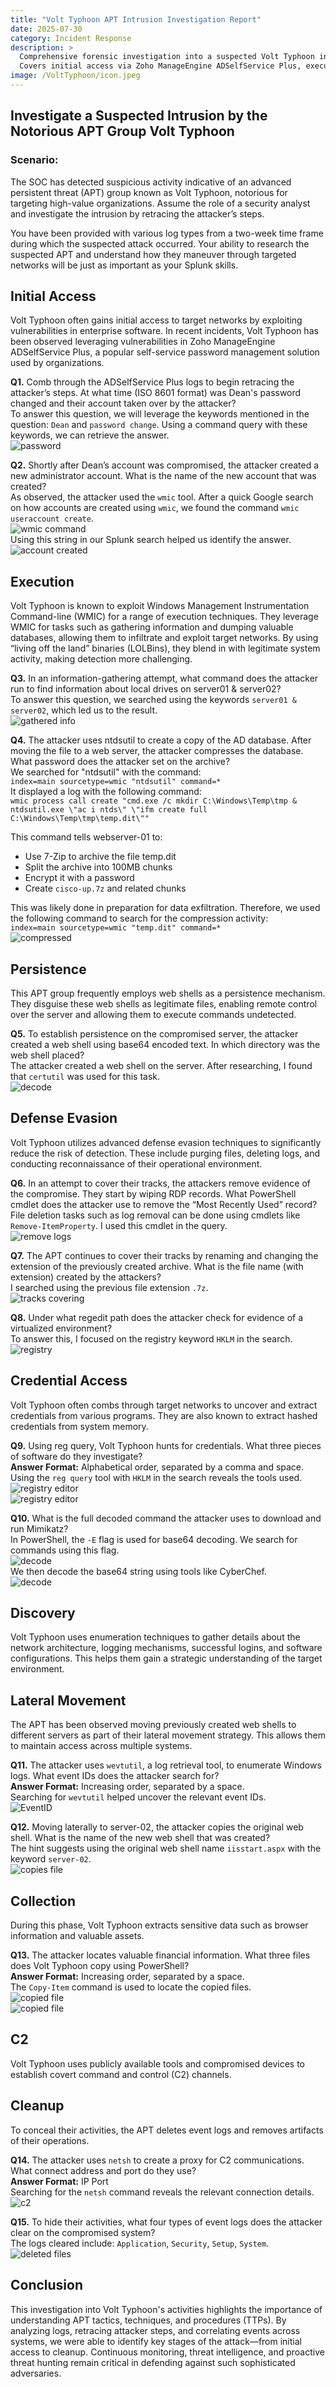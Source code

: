 ```yaml
---
title: "Volt Typhoon APT Intrusion Investigation Report"
date: 2025-07-30
category: Incident Response
description: >
  Comprehensive forensic investigation into a suspected Volt Typhoon intrusion. 
  Covers initial access via Zoho ManageEngine ADSelfService Plus, execution using WMIC, credential dumping, lateral movement, and log tampering tactics.
image: /VoltTyphoon/icon.jpeg
---
```



## Investigate a Suspected Intrusion by the Notorious APT Group Volt Typhoon

### Scenario:
The SOC has detected suspicious activity indicative of an advanced persistent threat (APT) group known as Volt Typhoon, notorious for targeting high-value organizations. Assume the role of a security analyst and investigate the intrusion by retracing the attacker’s steps.

You have been provided with various log types from a two-week time frame during which the suspected attack occurred. Your ability to research the suspected APT and understand how they maneuver through targeted networks will be just as important as your Splunk skills.

## Initial Access

Volt Typhoon often gains initial access to target networks by exploiting vulnerabilities in enterprise software. In recent incidents, Volt Typhoon has been observed leveraging vulnerabilities in Zoho ManageEngine ADSelfService Plus, a popular self-service password management solution used by organizations.

**Q1.** Comb through the ADSelfService Plus logs to begin retracing the attacker’s steps. At what time (ISO 8601 format) was Dean's password changed and their account taken over by the attacker?  
To answer this question, we will leverage the keywords mentioned in the question: `Dean` and `password change`. Using a command query with these keywords, we can retrieve the answer.  
![password](/blog-images/VoltTyphoon/q1.PNG)

**Q2.** Shortly after Dean’s account was compromised, the attacker created a new administrator account. What is the name of the new account that was created?  
As observed, the attacker used the `wmic` tool. After a quick Google search on how accounts are created using `wmic`, we found the command `wmic useraccount create`.  
![wmic command](/blog-images/VoltTyphoon/commad.PNG)  
Using this string in our Splunk search helped us identify the answer.  
![account created](/blog-images/VoltTyphoon/q2.PNG)

## Execution

Volt Typhoon is known to exploit Windows Management Instrumentation Command-line (WMIC) for a range of execution techniques. They leverage WMIC for tasks such as gathering information and dumping valuable databases, allowing them to infiltrate and exploit target networks. By using “living off the land” binaries (LOLBins), they blend in with legitimate system activity, making detection more challenging.

**Q3.** In an information-gathering attempt, what command does the attacker run to find information about local drives on server01 & server02?  
To answer this question, we searched using the keywords `server01 & server02`, which led us to the result.  
![gathered info](/blog-images/VoltTyphoon/q3.PNG)

**Q4.** The attacker uses ntdsutil to create a copy of the AD database. After moving the file to a web server, the attacker compresses the database. What password does the attacker set on the archive?  
We searched for "ntdsutil" with the command:  
`index=main sourcetype=wmic "ntdsutil" command=*`  
It displayed a log with the following command:  
`wmic process call create "cmd.exe /c mkdir C:\Windows\Temp\tmp & ntdsutil.exe \"ac i ntds\" \"ifm create full C:\Windows\Temp\tmp\temp.dit\""`  

This command tells webserver-01 to:  
- Use 7-Zip to archive the file temp.dit  
- Split the archive into 100MB chunks  
- Encrypt it with a password  
- Create `cisco-up.7z` and related chunks  

This was likely done in preparation for data exfiltration. Therefore, we used the following command to search for the compression activity:  
`index=main sourcetype=wmic "temp.dit" command=*`  
![compressed](/blog-images/VoltTyphoon/q4.PNG)

## Persistence

This APT group frequently employs web shells as a persistence mechanism. They disguise these web shells as legitimate files, enabling remote control over the server and allowing them to execute commands undetected.

**Q5.** To establish persistence on the compromised server, the attacker created a web shell using base64 encoded text. In which directory was the web shell placed?  
The attacker created a web shell on the server. After researching, I found that `certutil` was used for this task.  
![decode](/blog-images/VoltTyphoon/q4.PNG)

## Defense Evasion

Volt Typhoon utilizes advanced defense evasion techniques to significantly reduce the risk of detection. These include purging files, deleting logs, and conducting reconnaissance of their operational environment.

**Q6.** In an attempt to cover their tracks, the attackers remove evidence of the compromise. They start by wiping RDP records. What PowerShell cmdlet does the attacker use to remove the “Most Recently Used” record?  
File deletion tasks such as log removal can be done using cmdlets like `Remove-ItemProperty`. I used this cmdlet in the query.  
![remove logs](/blog-images/VoltTyphoon/q6.PNG)

**Q7.** The APT continues to cover their tracks by renaming and changing the extension of the previously created archive. What is the file name (with extension) created by the attackers?  
I searched using the previous file extension `.7z`.  
![tracks covering](/blog-images/VoltTyphoon/q7.PNG)

**Q8.** Under what regedit path does the attacker check for evidence of a virtualized environment?  
To answer this, I focused on the registry keyword `HKLM` in the search.  
![registry](/blog-images/VoltTyphoon/q8.PNG)

## Credential Access

Volt Typhoon often combs through target networks to uncover and extract credentials from various programs. They are also known to extract hashed credentials from system memory.

**Q9.** Using reg query, Volt Typhoon hunts for credentials. What three pieces of software do they investigate?  
**Answer Format:** Alphabetical order, separated by a comma and space.  
Using the `reg query` tool with `HKLM` in the search reveals the tools used.  
![registry editor](/blog-images/VoltTyphoon/q9-01.PNG)  
![registry editor](/blog-images/VoltTyphoon/q9-02.PNG)

**Q10.** What is the full decoded command the attacker uses to download and run Mimikatz?  
In PowerShell, the `-E` flag is used for base64 decoding. We search for commands using this flag.  
![decode](/blog-images/VoltTyphoon/q10.PNG)  
We then decode the base64 string using tools like CyberChef.  
![decode](/blog-images/VoltTyphoon/decode.PNG)

## Discovery

Volt Typhoon uses enumeration techniques to gather details about the network architecture, logging mechanisms, successful logins, and software configurations. This helps them gain a strategic understanding of the target environment.

## Lateral Movement

The APT has been observed moving previously created web shells to different servers as part of their lateral movement strategy. This allows them to maintain access across multiple systems.

**Q11.** The attacker uses `wevtutil`, a log retrieval tool, to enumerate Windows logs. What event IDs does the attacker search for?  
**Answer Format:** Increasing order, separated by a space.  
Searching for `wevtutil` helped uncover the relevant event IDs.  
![EventID](/blog-images/VoltTyphoon/q11.PNG)

**Q12.** Moving laterally to server-02, the attacker copies the original web shell. What is the name of the new web shell that was created?  
The hint suggests using the original web shell name `iisstart.aspx` with the keyword `server-02`.  
![copies file](/blog-images/VoltTyphoon/q12.PNG)

## Collection

During this phase, Volt Typhoon extracts sensitive data such as browser information and valuable assets.

**Q13.** The attacker locates valuable financial information. What three files does Volt Typhoon copy using PowerShell?  
**Answer Format:** Increasing order, separated by a space.  
The `Copy-Item` command is used to locate the copied files.  
![copied file](/blog-images/VoltTyphoon/q13-01.PNG)  
![copied file](/blog-images/VoltTyphoon/q13-02.PNG)

## C2

Volt Typhoon uses publicly available tools and compromised devices to establish covert command and control (C2) channels.

## Cleanup

To conceal their activities, the APT deletes event logs and removes artifacts of their operations.

**Q14.** The attacker uses `netsh` to create a proxy for C2 communications. What connect address and port do they use?  
**Answer Format:** IP Port  
Searching for the `netsh` command reveals the relevant connection details.  
![c2](/blog-images/VoltTyphoon/q14.PNG)

**Q15.** To hide their activities, what four types of event logs does the attacker clear on the compromised system?  
The logs cleared include: `Application`, `Security`, `Setup`, `System`.  
![deleted files](/blog-images/VoltTyphoon/q15.PNG)

## Conclusion
This investigation into Volt Typhoon's activities highlights the importance of understanding APT tactics, techniques, and procedures (TTPs). By analyzing logs, retracing attacker steps, and correlating events across systems, we were able to identify key stages of the attack—from initial access to cleanup. Continuous monitoring, threat intelligence, and proactive threat hunting remain critical in defending against such sophisticated adversaries.